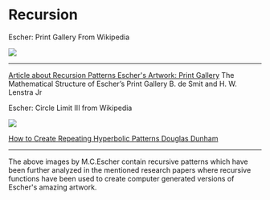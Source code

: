 # Recursion

Escher:  Print Gallery From Wikipedia

![](https://upload.wikimedia.org/wikipedia/en/0/02/Print_Gallery_by_M._C._Escher.jpg)

---

[Article about Recursion Patterns Escher's Artwork: Print Gallery](http://www.ams.org/notices/200304/fea-escher.pdf) The Mathematical
Structure of Escher’s
Print Gallery
B. de Smit and H. W. Lenstra Jr

Escher: Circle Limit III from Wikipedia

![](https://upload.wikimedia.org/wikipedia/en/5/55/Escher_Circle_Limit_III.jpg)

[How to Create Repeating Hyperbolic Patterns 
Douglas Dunham](https://www.d.umn.edu/~ddunham/eccad09.pdf)


---

The above images by M.C.Escher contain recursive patterns which have been further analyzed in the mentioned research papers where recursive functions have been used to create computer generated versions of Escher's amazing artwork.



